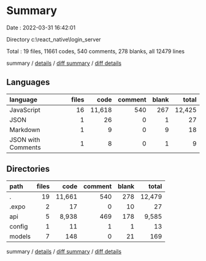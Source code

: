 # Summary

Date : 2022-03-31 16:42:01

Directory c:\react_native\login_server

Total : 19 files,  11661 codes, 540 comments, 278 blanks, all 12479 lines

summary / [details](details.md) / [diff summary](diff.md) / [diff details](diff-details.md)

## Languages
| language | files | code | comment | blank | total |
| :--- | ---: | ---: | ---: | ---: | ---: |
| JavaScript | 16 | 11,618 | 540 | 267 | 12,425 |
| JSON | 1 | 26 | 0 | 1 | 27 |
| Markdown | 1 | 9 | 0 | 9 | 18 |
| JSON with Comments | 1 | 8 | 0 | 1 | 9 |

## Directories
| path | files | code | comment | blank | total |
| :--- | ---: | ---: | ---: | ---: | ---: |
| . | 19 | 11,661 | 540 | 278 | 12,479 |
| .expo | 2 | 17 | 0 | 10 | 27 |
| api | 5 | 8,938 | 469 | 178 | 9,585 |
| config | 1 | 11 | 1 | 1 | 13 |
| models | 7 | 148 | 0 | 21 | 169 |

summary / [details](details.md) / [diff summary](diff.md) / [diff details](diff-details.md)